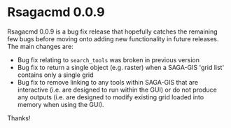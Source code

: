 # Rsagacmd 0.0.9

Rsagacmd 0.0.9 is a bug fix release that hopefully catches the remaining few bugs before moving onto adding new functionality in future releases. The main changes are:

* Bug fix relating to `search_tools` was broken in previous version
* Bug fix to return a single object (e.g. raster) when a SAGA-GIS 'grid list' contains only a single grid
* Bug fix to remove linking to any tools within SAGA-GIS that are interactive (i.e. are designed to run within the GUI) or do not produce any outputs (i.e. are designed to modify existing grid loaded into memory when using the GUI).

Thanks!
